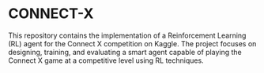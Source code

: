 # CONNECT-X
This repository contains the implementation of a Reinforcement Learning (RL) agent for the Connect X competition on Kaggle. The project focuses on designing, training, and evaluating a smart agent capable of playing the Connect X game at a competitive level using RL techniques.
